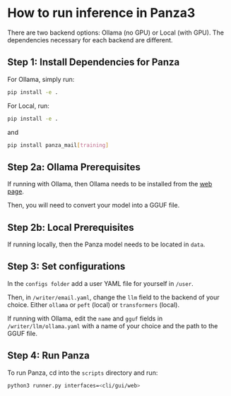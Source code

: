 # How to run inference in Panza3

There are two backend options: Ollama (no GPU) or Local (with GPU). The dependencies necessary for each backend are different.

## Step 1: Install Dependencies for Panza

For Ollama, simply run:
```bash
pip install -e .
```

For Local, run:
```bash
pip install -e .
```
and 
```bash
pip install panza_mail[training]
```

## Step 2a: Ollama Prerequisites

If running with Ollama, then Ollama needs to be installed from the [web page](https://ollama.com/).

Then, you will need to convert your model into a GGUF file.

## Step 2b: Local Prerequisites

If running locally, then the Panza model needs to be located in `data`.

## Step 3: Set configurations

In the `configs folder` add a user YAML file for yourself in `/user`.

Then, in `/writer/email.yaml`, change the `llm` field to the backend of your choice. Either `ollama` or `peft` (local) or `transformers` (local).

If running with Ollama, edit the `name` and `gguf` fields in `/writer/llm/ollama.yaml` with a name of your choice and the path to the GGUF file.

## Step 4: Run Panza

To run Panza, cd into the `scripts` directory and run:
```bash
python3 runner.py interfaces=<cli/gui/web>
```